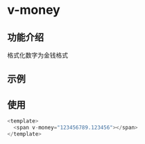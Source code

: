 # v-money

## 功能介绍

格式化数字为金钱格式

## 示例

<span v-money="123456789.123456"></span>

## 使用

```typescript {2}
<template>
  <span v-money="123456789.123456"></span>
</template>
```
